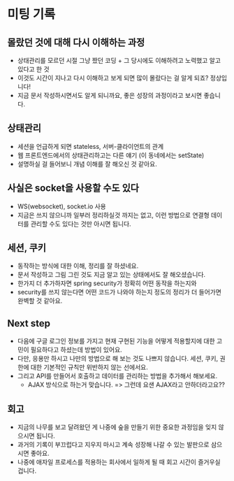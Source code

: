 # 미팅 기록

## 몰랐던 것에 대해 다시 이해하는 과정

- 상태관리를 모르던 시절 그냥 짰던 코딩 + 그 당시에도 이해하려고 노력했고 알고 있다고 한 것
- 이것도 시간이 지나고 다시 이해하고 보게 되면 많이 몰랐다는 걸 알게 되죠? 정상입니다!
- 지금 문서 작성하시면서도 알게 되니까요, 좋은 성장의 과정이라고 보시면 좋습니다.

## 상태관리

- 세션을 언급하게 되면 stateless, 서버-클라이언트의 관계
- 웹 프론트엔드에서의 상태관리하고는 다른 얘기 (이 동네에서는 setState)
- 설명하실 걸 들어보니 개념 이해를 잘 해오신 것 같아요.

## 사실은 socket을 사용할 수도 있다

- WS(websocket), socket.io 사용
- 지금은 쓰지 않으니까 일부러 정리하실것 까지는 없고, 이런 방법으로 연결형 데이터를 관리할 수도 있다는 것만 아시면 됩니다.

## 세션, 쿠키

- 동작하는 방식에 대한 이해, 정리를 잘 하셨네요.
- 문서 작성하고 그림 그린 것도 지금 알고 있는 상태에서도 잘 해오셨습니다.
- 한가지 더 추가하자면 spring security가 정확히 어떤 동작을 하는지와
- security를 쓰지 않는다면 어떤 코드가 나와야 하는지 정도의 정리가 더 들어가면 완벽할 것 같아요.

## Next step

- 다음에 구글 로그인 정보를 가지고 현재 구현된 기능을 어떻게 적용할지에 대한 고민이 필요하다고 하셨는데 방법이 있어요.
- 다만, 응용만 하시고 나만의 방법으로 해 보는 것도 나쁘지 않습니다. 세션, 쿠키, 권한에 대한 기본적인 규칙만 위반하지 않는 선에서요.
- 그리고 API를 만들어서 호출하고 데이터를 관리하는 방법을 추가해서 해보세요.
  - AJAX 방식으로 하는거 맞습니다. => 그런데 요샌 AJAX라고 안하더라고요??

## 회고

- 지금의 나무를 보고 달려왔던 게 나중에 숲을 만들기 위한 중요한 과정임을 잊지 않으시면 됩니다.
- 과거의 기록이 부끄럽다고 지우지 마시고 계속 성장해 나갈 수 있는 발판으로 삼으시면 좋아요.
- 나중에 애자일 프로세스를 적용하는 회사에서 일하게 될 때 회고 시간이 즐거우실 겁니다.